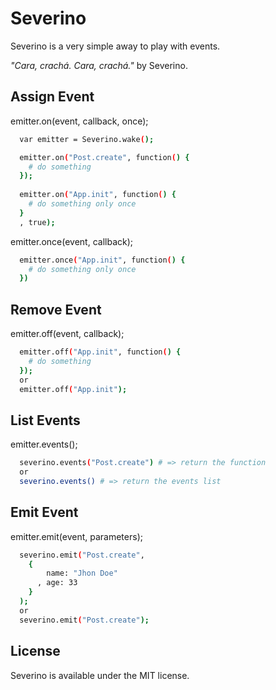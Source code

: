 # Severino
Severino is a very simple away to play with events.

*"Cara, crachá. Cara, crachá."* by Severino.

## Assign Event
emitter.on(event, callback, once);
```sh
  var emitter = Severino.wake();

  emitter.on("Post.create", function() {
    # do something
  });
  
  emitter.on("App.init", function() {
    # do something only once
  }
  , true);
```

emitter.once(event, callback);
```sh
  emitter.once("App.init", function() {
    # do something only once
  })
```

## Remove Event
emitter.off(event, callback);
```sh
  emitter.off("App.init", function() {
    # do something
  });
  or 
  emitter.off("App.init"); 
```

## List Events
emitter.events(<event>);
```sh
  severino.events("Post.create") # => return the function
  or 
  severino.events() # => return the events list
```

## Emit Event
emitter.emit(event, parameters);
```sh
  severino.emit("Post.create", 
    {
        name: "Jhon Doe"
      , age: 33
    }
  );  
  or 
  severino.emit("Post.create");
```

## License
Severino is available under the MIT license.